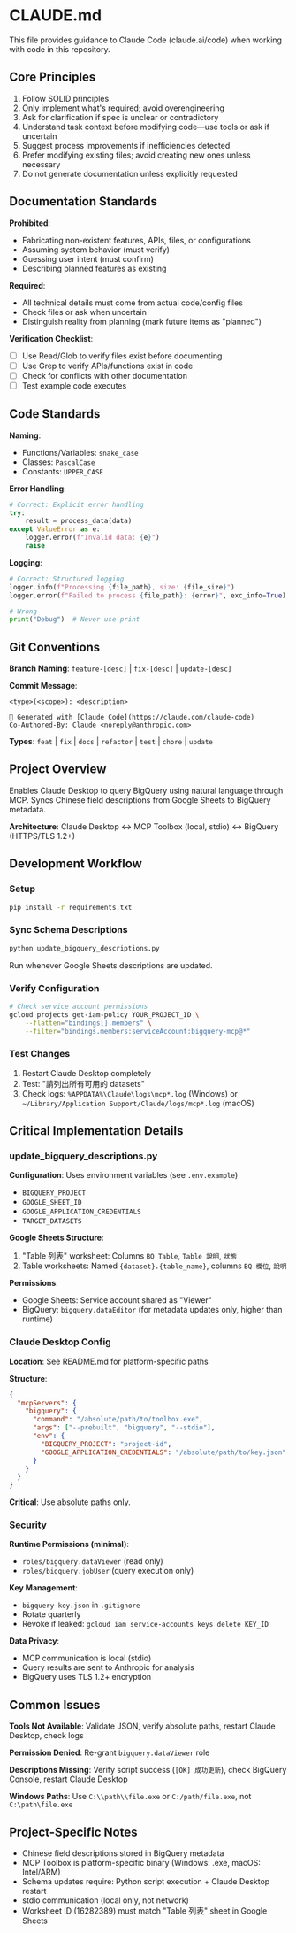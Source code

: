 # CLAUDE.md

This file provides guidance to Claude Code (claude.ai/code) when working with code in this repository.

## Core Principles

1. Follow SOLID principles
2. Only implement what's required; avoid overengineering
3. Ask for clarification if spec is unclear or contradictory
4. Understand task context before modifying code—use tools or ask if uncertain
5. Suggest process improvements if inefficiencies detected
6. Prefer modifying existing files; avoid creating new ones unless necessary
7. Do not generate documentation unless explicitly requested

## Documentation Standards

**Prohibited**:
- Fabricating non-existent features, APIs, files, or configurations
- Assuming system behavior (must verify)
- Guessing user intent (must confirm)
- Describing planned features as existing

**Required**:
- All technical details must come from actual code/config files
- Check files or ask when uncertain
- Distinguish reality from planning (mark future items as "planned")

**Verification Checklist**:
- [ ] Use Read/Glob to verify files exist before documenting
- [ ] Use Grep to verify APIs/functions exist in code
- [ ] Check for conflicts with other documentation
- [ ] Test example code executes

## Code Standards

**Naming**:
- Functions/Variables: `snake_case`
- Classes: `PascalCase`
- Constants: `UPPER_CASE`

**Error Handling**:
```python
# Correct: Explicit error handling
try:
    result = process_data(data)
except ValueError as e:
    logger.error(f"Invalid data: {e}")
    raise
```

**Logging**:
```python
# Correct: Structured logging
logger.info(f"Processing {file_path}, size: {file_size}")
logger.error(f"Failed to process {file_path}: {error}", exc_info=True)

# Wrong
print("Debug")  # Never use print
```

## Git Conventions

**Branch Naming**: `feature-[desc]` | `fix-[desc]` | `update-[desc]`

**Commit Message**:
```
<type>(<scope>): <description>

🤖 Generated with [Claude Code](https://claude.com/claude-code)
Co-Authored-By: Claude <noreply@anthropic.com>
```

**Types**: `feat` | `fix` | `docs` | `refactor` | `test` | `chore` | `update`

## Project Overview

Enables Claude Desktop to query BigQuery using natural language through MCP. Syncs Chinese field descriptions from Google Sheets to BigQuery metadata.

**Architecture**: Claude Desktop ↔ MCP Toolbox (local, stdio) ↔ BigQuery (HTTPS/TLS 1.2+)

## Development Workflow

### Setup
```bash
pip install -r requirements.txt
```

### Sync Schema Descriptions
```bash
python update_bigquery_descriptions.py
```
Run whenever Google Sheets descriptions are updated.

### Verify Configuration
```bash
# Check service account permissions
gcloud projects get-iam-policy YOUR_PROJECT_ID \
    --flatten="bindings[].members" \
    --filter="bindings.members:serviceAccount:bigquery-mcp@*"
```

### Test Changes
1. Restart Claude Desktop completely
2. Test: "請列出所有可用的 datasets"
3. Check logs: `%APPDATA%\Claude\logs\mcp*.log` (Windows) or `~/Library/Application Support/Claude/logs/mcp*.log` (macOS)

## Critical Implementation Details

### update_bigquery_descriptions.py

**Configuration**: Uses environment variables (see `.env.example`)
- `BIGQUERY_PROJECT`
- `GOOGLE_SHEET_ID`
- `GOOGLE_APPLICATION_CREDENTIALS`
- `TARGET_DATASETS`

**Google Sheets Structure**:
1. "Table 列表" worksheet: Columns `BQ Table`, `Table 說明`, `狀態`
2. Table worksheets: Named `{dataset}.{table_name}`, columns `BQ 欄位`, `說明`

**Permissions**:
- Google Sheets: Service account shared as "Viewer"
- BigQuery: `bigquery.dataEditor` (for metadata updates only, higher than runtime)

### Claude Desktop Config

**Location**: See README.md for platform-specific paths

**Structure**:
```json
{
  "mcpServers": {
    "bigquery": {
      "command": "/absolute/path/to/toolbox.exe",
      "args": ["--prebuilt", "bigquery", "--stdio"],
      "env": {
        "BIGQUERY_PROJECT": "project-id",
        "GOOGLE_APPLICATION_CREDENTIALS": "/absolute/path/to/key.json"
      }
    }
  }
}
```
**Critical**: Use absolute paths only.

### Security

**Runtime Permissions (minimal)**:
- `roles/bigquery.dataViewer` (read only)
- `roles/bigquery.jobUser` (query execution only)

**Key Management**:
- `bigquery-key.json` in `.gitignore`
- Rotate quarterly
- Revoke if leaked: `gcloud iam service-accounts keys delete KEY_ID`

**Data Privacy**:
- MCP communication is local (stdio)
- Query results are sent to Anthropic for analysis
- BigQuery uses TLS 1.2+ encryption

## Common Issues

**Tools Not Available**: Validate JSON, verify absolute paths, restart Claude Desktop, check logs

**Permission Denied**: Re-grant `bigquery.dataViewer` role

**Descriptions Missing**: Verify script success (`[OK] 成功更新`), check BigQuery Console, restart Claude Desktop

**Windows Paths**: Use `C:\\path\\file.exe` or `C:/path/file.exe`, not `C:\path\file.exe`

## Project-Specific Notes

- Chinese field descriptions stored in BigQuery metadata
- MCP Toolbox is platform-specific binary (Windows: .exe, macOS: Intel/ARM)
- Schema updates require: Python script execution + Claude Desktop restart
- stdio communication (local only, not network)
- Worksheet ID (16282389) must match "Table 列表" sheet in Google Sheets
